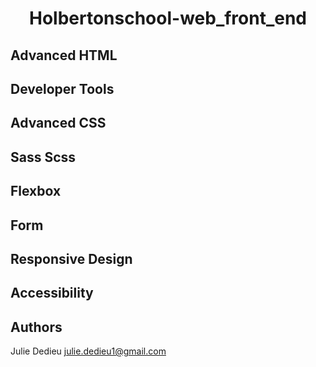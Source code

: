 # <p align="center">Holbertonschool-web_front_end</p>

## Advanced HTML
## Developer Tools
## Advanced CSS
## Sass Scss
## Flexbox
## Form
## Responsive Design
## Accessibility


## Authors

Julie Dedieu <julie.dedieu1@gmail.com>